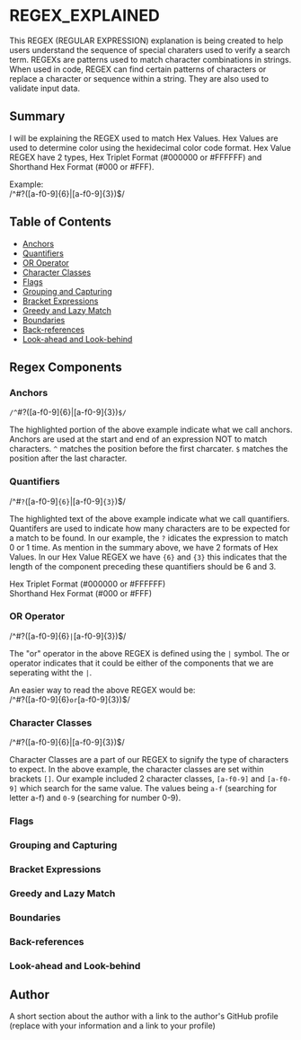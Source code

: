 # REGEX_EXPLAINED

This REGEX (REGULAR EXPRESSION) explanation is being created to help users understand the sequence of special charaters used to verify a search term. REGEXs are patterns used to match character combinations in strings. When used in code, REGEX can find certain patterns of characters or replace a character or sequence within a string. They are also used to validate input data.

## Summary

I will be explaining the REGEX used to match Hex Values. Hex Values are used to determine color using the hexidecimal color code format. Hex Value REGEX have 2 types, Hex Triplet Format (#000000 or #FFFFFF) and Shorthand Hex Format (#000 or #FFF).

Example:    
/^#?([a-f0-9]{6}|[a-f0-9]{3})$/

## Table of Contents

- [Anchors](#anchors)
- [Quantifiers](#quantifiers)
- [OR Operator](#or-operator)
- [Character Classes](#character-classes)
- [Flags](#flags)
- [Grouping and Capturing](#grouping-and-capturing)
- [Bracket Expressions](#bracket-expressions)
- [Greedy and Lazy Match](#greedy-and-lazy-match)
- [Boundaries](#boundaries)
- [Back-references](#back-references)
- [Look-ahead and Look-behind](#look-ahead-and-look-behind)

## Regex Components

### Anchors
`/^`#?([a-f0-9]{6}|[a-f0-9]{3})`$/`

The highlighted portion of the above example indicate what we call anchors. Anchors are used at the start and end of an expression NOT to match characters. `^` matches the position before the first charcater. `$` matches the position after the last character.

### Quantifiers
/^#`?`([a-f0-9]`{6}`|[a-f0-9]`{3}`)$/

The highlighted text of the above example indicate what we call quantifiers. Quantifers are used to indicate how many characters are to be expected for a match to be found. In our example, the `?` idicates the expression to match 0 or 1 time. As mention in the summary above, we have 2 formats of Hex Values. In our Hex Value REGEX we have `{6}` and `{3}` this indicates that the length of the component preceding these quantifiers should be 6 and 3.

Hex Triplet Format (#000000 or #FFFFFF)
<br />
Shorthand Hex Format (#000 or #FFF)

### OR Operator
/^#?([a-f0-9]{6}`|`[a-f0-9]{3})$/

The "or" operator in the above REGEX is defined using the `|` symbol. The or operator indicates that it could be either of the components that we are seperating witht the `|`. 

An easier way to read the above REGEX would be: <br />
 /^#?([a-f0-9]{6}`or`[a-f0-9]{3})$/ 

### Character Classes
/^#?([a-f0-9]{6}|[a-f0-9]{3})$/

Character Classes are a part of our REGEX to signify the type of characters to expect. In the above example, the character classes are set within brackets `[]`. Our example included 2 character classes, `[a-f0-9]` and `[a-f0-9]` which search for the same value. The values being `a-f` (searching for letter a-f) and `0-9` (searching for number 0-9).

### Flags

### Grouping and Capturing

### Bracket Expressions

### Greedy and Lazy Match

### Boundaries

### Back-references

### Look-ahead and Look-behind

## Author

A short section about the author with a link to the author's GitHub profile (replace with your information and a link to your profile)
